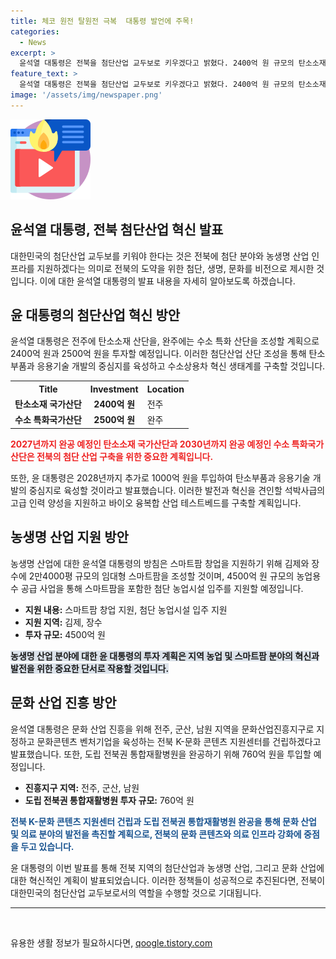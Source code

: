 ```yaml
---
title: 체코 원전 탈원전 극복  대통령 발언에 주목!
categories:
  - News
excerpt: >
  윤석열 대통령은 전북을 첨단산업 교두보로 키우겠다고 밝혔다. 2400억 원 규모의 탄소소재 국가산단을 2027년까지 완공하고, 완주에는 수소 특화국가산단을 조성할 계획이다. 또한, 생명 분야에 400억 원을 투자하여 스마트팜을 조성하고, 문화 분야에도 지역을 문화산업진흥지구로 만들고 K-문화 콘텐츠 지원센터를 건립할 예정이다. 또한 체코 정부의 핵발전소 건설 사업에서 한국수력원자력 컨소시엄이 선정되어 긍정적인 평가를 받고 있다.
feature_text: >
  윤석열 대통령은 전북을 첨단산업 교두보로 키우겠다고 밝혔다. 2400억 원 규모의 탄소소재 국가산단을 2027년까지 완공하고, 완주에는 수소 특화국가산단을 조성할 계획이다. 또한, 생명 분야에 400억 원을 투자하여 스마트팜을 조성하고, 문화 분야에도 지역을 문화산업진흥지구로 만들고 K-문화 콘텐츠 지원센터를 건립할 예정이다. 또한 체코 정부의 핵발전소 건설 사업에서 한국수력원자력 컨소시엄이 선정되어 긍정적인 평가를 받고 있다.
image: '/assets/img/newspaper.png'
---
```


<p><img src="/assets/img/news.png" alt="rentncar 속보" /></p>

<h2>윤석열 대통령, 전북 첨단산업 혁신 발표</h2>

<p data-ke-size="size16">대한민국의 첨단산업 교두보를 키워야 한다는 것은 전북에 첨단 분야와 농생명 산업 인프라를 지원하겠다는 의미로 전북의 도약을 위한 첨단, 생명, 문화를 비전으로 제시한 것입니다. 이에 대한 윤석열 대통령의 발표 내용을 자세히 알아보도록 하겠습니다.</p>

<h2 data-ke-size="size26">윤 대통령의 첨단산업 혁신 방안</h2>

<p data-ke-size="size16">윤석열 대통령은 전주에 탄소소재 산단을, 완주에는 수소 특화 산단을 조성할 계획으로 2400억 원과 2500억 원을 투자할 예정입니다. 이러한 첨단산업 산단 조성을 통해 탄소부품과 응용기술 개발의 중심지를 육성하고 수소상용차 혁신 생태계를 구축할 것입니다.</p>

<table>
    <tr>
        <th>Title</th>
        <th>Investment</th>
        <th>Location</th>
    </tr>
    <tr>
        <td><b>탄소소재 국가산단</b></td>
        <td style="text-align: center; height: 17px;"><b>2400억 원</b></td>
        <td>전주</td>
    </tr>
    <tr>
        <td><b>수소 특화국가산단</b></td>
        <td style="text-align: center; height: 17px;"><b>2500억 원</b></td>
        <td>완주</td>
    </tr>
</table>

<p><b><span style="color: #ee2323;">2027년까지 완공 예정인 탄소소재 국가산단과 2030년까지 완공 예정인 수소 특화국가산단은 전북의 첨단 산업 구축을 위한 중요한 계획입니다.</span></b></p>

<p data-ke-size="size16">또한, 윤 대통령은 2028년까지 추가로 1000억 원을 투입하여 탄소부품과 응용기술 개발의 중심지로 육성할 것이라고 발표했습니다. 이러한 발전과 혁신을 견인할 석박사급의 고급 인력 양성을 지원하고 바이오 융복합 산업 테스트베드를 구축할 계획입니다.</p>

<h2 data-ke-size="size26">농생명 산업 지원 방안</h2>

<p data-ke-size="size16">농생명 산업에 대한 윤석열 대통령의 방침은 스마트팜 창업을 지원하기 위해 김제와 장수에 2만4000평 규모의 임대형 스마트팜을 조성할 것이며, 4500억 원 규모의 농업용수 공급 사업을 통해 스마트팜을 포함한 첨단 농업시설 입주를 지원할 예정입니다.</p>

<ul>
    <li><b>지원 내용:</b> 스마트팜 창업 지원, 첨단 농업시설 입주 지원</li>
    <li><b>지원 지역:</b> 김제, 장수</li>
    <li><b>투자 규모:</b> 4500억 원</li>
</ul>

<p><b><span style="background-color: #21538527;">농생명 산업 분야에 대한 윤 대통령의 투자 계획은 지역 농업 및 스마트팜 분야의 혁신과 발전을 위한 중요한 단서로 작용할 것입니다.</span></b></p>

<h2 data-ke-size="size26">문화 산업 진흥 방안</h2>

<p data-ke-size="size16">윤석열 대통령은 문화 산업 진흥을 위해 전주, 군산, 남원 지역을 문화산업진흥지구로 지정하고 문화콘텐츠 벤처기업을 육성하는 전북 K-문화 콘텐츠 지원센터를 건립하겠다고 발표했습니다. 또한, 도립 전북권 통합재활병원을 완공하기 위해 760억 원을 투입할 예정입니다.</p>

<ul>
    <li><b>진흥지구 지역:</b> 전주, 군산, 남원</li>
    <li><b>도립 전북권 통합재활병원 투자 규모:</b> 760억 원</li>
</ul>

<p><b><span style="color: #1a5490;">전북 K-문화 콘텐츠 지원센터 건립과 도립 전북권 통합재활병원 완공을 통해 문화 산업 및 의료 분야의 발전을 촉진할 계획으로, 전북의 문화 콘텐츠와 의료 인프라 강화에 중점을 두고 있습니다.</span></b></p>

<p data-ke-size="size16">윤 대통령의 이번 발표를 통해 전북 지역의 첨단산업과 농생명 산업, 그리고 문화 산업에 대한 혁신적인 계획이 발표되었습니다. 이러한 정책들이 성공적으로 추진된다면, 전북이 대한민국의 첨단산업 교두보로서의 역할을 수행할 것으로 기대됩니다.</p>

<hr>

<p data-ke-size="size16">&nbsp;</p>
유용한 생활 정보가 필요하시다면, <a href="https://qoogle.tistory.com" rel="dofollow">qoogle.tistory.com</a>


